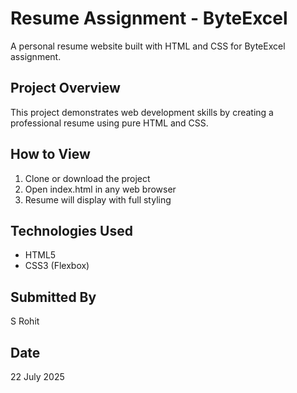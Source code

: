 # Resume Assignment - ByteExcel

A personal resume website built with HTML and CSS for ByteExcel assignment.

## Project Overview

This project demonstrates web development skills by creating a professional resume using pure HTML and CSS.

## How to View

1. Clone or download the project
2. Open index.html in any web browser
3. Resume will display with full styling

## Technologies Used

- HTML5
- CSS3 (Flexbox)

## Submitted By

S Rohit

## Date

22 July 2025
